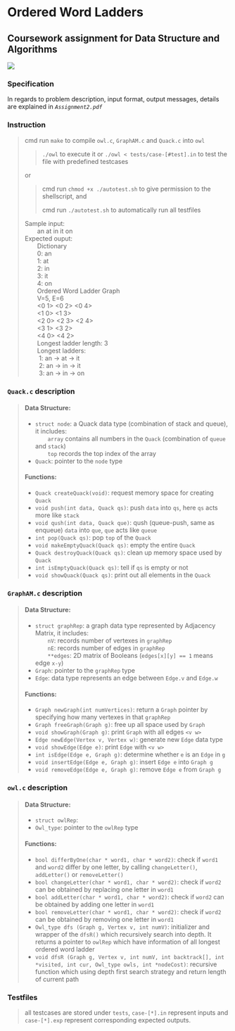 # Ordered Word Ladders
## Coursework assignment for Data Structure and Algorithms
![](https://github.com/melmarsezio/Data-Structure-and-Algorithms/blob/master/Ordered%20Word%20Ladders/owls.jpg)
### Specification
In regards to problem description, input format, output messages, details are explained in *`Assignment2.pdf`*
### Instruction
> cmd run `make` to compile `owl.c`, `GraphAM.c` and `Quack.c` into `owl`
>>  `./owl` to execute it or `./owl < tests/case-[#test].in` to test the file with predefined testcases
>
> or
>> cmd run `chmod +x ./autotest.sh` to give permission to the shellscript, and
>>
>> cmd run `./autotest.sh` to automatically run all testfiles
>
> Sample input:  
> &emsp;&emsp;an at in it on  
> Expected ouput:  
> &emsp;&emsp;Dictionary  
> &emsp;&emsp;0: an  
> &emsp;&emsp;1: at  
> &emsp;&emsp;2: in  
> &emsp;&emsp;3: it  
> &emsp;&emsp;4: on  
> &emsp;&emsp;Ordered Word Ladder Graph  
> &emsp;&emsp;V=5, E=6  
> &emsp;&emsp;<0 1> <0 2> <0 4>  
> &emsp;&emsp;<1 0> <1 3>  
> &emsp;&emsp;<2 0> <2 3> <2 4>  
> &emsp;&emsp;<3 1> <3 2>  
> &emsp;&emsp;<4 0> <4 2>  
> &emsp;&emsp;Longest ladder length: 3  
> &emsp;&emsp;Longest ladders:  
> &emsp;&emsp; 1: an -> at -> it  
> &emsp;&emsp; 2: an -> in -> it  
> &emsp;&emsp; 3: an -> in -> on  

### `Quack.c` description
>#### Data Structure:
>+ `struct node`: a Quack data type (combination of stack and queue), it includes:  
&emsp;&emsp;`array` contains all numbers in the `Quack` (combination of `queue` and `stack`)  
&emsp;&emsp;`top` records the top index of the array
>+ `Quack`: pointer to the `node` type
>#### Functions:
>+ `Quack createQuack(void)`: request memory space for creating `Quack`
>+ `void push(int data, Quack qs)`: push `data` into `qs`, here `qs` acts more like `stack`
>+ `void qush(int data, Quack que)`: qush (queue-push, same as enqueue) `data` into `que`, `que` acts like `queue`
>+ `int pop(Quack qs)`: pop `top` of the `Quack`
>+ `void makeEmptyQuack(Quack qs)`: empty the entire `Quack`
>+ `Quack destroyQuack(Quack qs)`: clean up memory space used by `Quack`
>+ `int isEmptyQuack(Quack qs)`: tell if `qs` is empty or not
>+ `void showQuack(Quack qs)`: print out all elements in the `Quack`
### `GraphAM.c` description
>#### Data Structure:
>+ `struct graphRep`: a graph data type represented by Adjacency Matrix, it includes:  
&emsp;&emsp;`nV`: records number of vertexes in `graphRep`  
&emsp;&emsp;`nE`: records number of edges in `graphRep`  
&emsp;&emsp;`**edges`: 2D matrix of Booleans (`edges[x][y] == 1` means edge `x-y`)
>+ `Graph`: pointer to the `graphRep` type
>+ `Edge`: data type represents an edge between `Edge.v` and `Edge.w`
>#### Functions:
>+ `Graph newGraph(int numVertices)`: return a `Graph` pointer by specifying how many vertexes in that `graphRep`
>+ `Graph freeGraph(Graph g)`: free up all space used by `Graph`
>+ `void showGraph(Graph g)`: print `Graph` with all edges `<v w>`
>+ `Edge newEdge(Vertex v, Vertex w)`: generate new `Edge` data type
>+ `void showEdge(Edge e)`: print `Edge` with `<v w>`
>+ `int isEdge(Edge e, Graph g)`: determine whether `e` is an `Edge` in `g`
>+ `void insertEdge(Edge e, Graph g)`: insert `Edge e` into `Graph g`
>+ `void removeEdge(Edge e, Graph g)`: remove `Edge e` from `Graph g`

### `owl.c` description
>#### Data Structure:
>+ `struct owlRep`:
>+ `Owl_type`: pointer to the `owlRep` type
>#### Functions:
>+ `bool differByOne(char * word1, char * word2)`: check if `word1` and `word2` differ by one letter, by calling `changeLetter()`, `addLetter()` or `removeLetter()`
>+ `bool changeLetter(char * word1, char * word2)`: check if `word2` can be obtained by replacing one letter in `word1`
>+ `bool addLetter(char * word1, char * word2)`: check if `word2` can be obtained by adding one letter in `word1`
>+ `bool removeLetter(char * word1, char * word2)`: check if `word2` can be obtained by removing one letter in `word1`
>+ `Owl_type dfs (Graph g, Vertex v, int numV)`: initializer and wrapper of the `dfsR()` which recursively search into depth. It returns a pointer to `owlRep` which have information of all longest ordered word ladder
>+ `void dfsR (Graph g, Vertex v, int numV, int backtrack[], int *visited, int cur,
            Owl_type owls, int *nodeCost)`: recursive function which using depth first search strategy and return length of current path

### Testfiles
> all testcases are stored under `tests`, `case-[*].in` represent inputs and `case-[*].exp` represent corresponding expected outputs.

